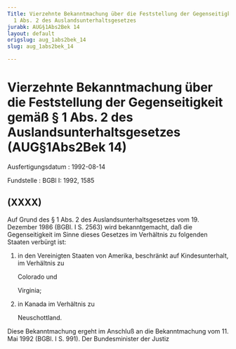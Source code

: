 ```yaml
---
Title: Vierzehnte Bekanntmachung über die Feststellung der Gegenseitigkeit gemäß §
  1 Abs. 2 des Auslandsunterhaltsgesetzes
jurabk: AUG§1Abs2Bek 14
layout: default
origslug: aug_1abs2bek_14
slug: aug_1abs2bek_14

---
```


# Vierzehnte Bekanntmachung über die Feststellung der Gegenseitigkeit gemäß § 1 Abs. 2 des Auslandsunterhaltsgesetzes (AUG§1Abs2Bek 14)

Ausfertigungsdatum
:   1992-08-14

Fundstelle
:   BGBl I: 1992, 1585

## (XXXX)

Auf Grund des § 1 Abs. 2 des Auslandsunterhaltsgesetzes vom 19.
Dezember 1986 (BGBl. I S. 2563) wird bekanntgemacht, daß die
Gegenseitigkeit im Sinne dieses Gesetzes im Verhältnis zu folgenden
Staaten verbürgt ist:

1.  in den Vereinigten Staaten von Amerika, beschränkt auf
    Kindesunterhalt, im Verhältnis zu

    Colorado und

    Virginia;


2.  in Kanada im Verhältnis zu

    Neuschottland.



Diese Bekanntmachung ergeht im Anschluß an die Bekanntmachung vom 11.
Mai 1992 (BGBl. I S. 991).
Der Bundesminister der Justiz

